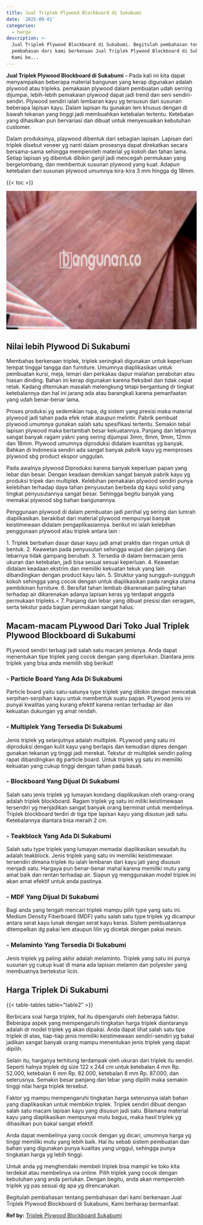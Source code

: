 ```yaml
---
title: Jual Triplek Plywood Blockboard di Sukabumi
date: '2025-09-01'
categories:
  - harga
description: >-
  Jual Triplek Plywood Blockboard di Sukabumi. Begitulah pembahasan tentang
  pembahasan dari kami berkenaan Jual Triplek Plywood Blockboard di Sukabumi,
  Kami be...
---
```


**Jual Triplek Plywood Blockboard di Sukabumi** – Pada kali ini kita dapat menyampaikan beberapa material bangunan yang kerap digunakan adalah plywood atau tripleks. pemakaian plywood dalam pembuatan udah serring dijumpai, lebih-lebih pemakaian plywood dapat jadi trend dan seni sendiri-sendiri. Plywood sendiri ialah lembaran kayu yg tersusun dari susunan beberapa lapisan kayu. Dalam lapisan itu gunakan lem khusus dengan di bawah tekanan yang tinggi jadi membuahkan ketebalan tertentu. Ketebalan yang dihasilkan pun bervariasi dan dibuat untuk menyesuaikan kebutuhan customer.

Dalam produksinya, playwood dibentuk dari sebagian lapisan. Lapisan dari triplek disebut veneer yg nanti dalam prosesnya dapat direkatkan secara bersama-sama sehingga memperoleh material yg kokoh dan tahan lama. Setiap lapisan yg dibentuk dibikin ganjil jadi mencegah permukaan yang bergelombang, dan membentuk susunan plywood yang kuat. Adapun ketebalan dari susunan plywood umumnya kira-kira 3 mm hingga dg 18mm.

{{< toc >}}

![Jual Triplek Plywood Blockboard di Sukabumi](/images/jual-triplek-murah-05.png)

## Nilai lebih Plywood Di Sukabumi

Membahas berkenaan triplek, triplek seringkali digunakan untuk keperluan tempat tinggal tangga dan furniture. Umumnya diaplikasikan untuk pembuatan kursi, meja, lemari dan perkakas dapur malahan perabotan atau hiasan dinding. Bahan ini kerap digunakan karena fleksibel dan tidak cepat retak. Kadang ditemukan masalah melengkung tetapi bergantung dr tingkat ketebalannya dan hal ini jarang ada atau barangkali karena pemanfaatan yang udah benar-benar lama.

Proses produksi yg sedemikian rupa, dg sistem yang presisi maka material plywood jadi tahan pada efek retak ataupun melintir. Pabrik pembuat plywood umumnya gunakan salah satu spesifikasi tertentu. Semakin tebal lapisan plywood maka bertambah besar kekuatannya. Panjang dan lebarnya sangat banyak ragam yakni yang sering dijumpai 3mm, 6mm, 9mm, 12mm dan 18mm. Plywood umumnya diproduksi didalam kuantitas yg banyak. Bahkan di Indonesia sendiri ada sangat banyak pabrik kayu yg memproses plywood sbg product ekspor unggulan.

Pada awalnya plywood Diproduksi karena banyak keperluan papan yang lebar dan besar. Dengan keadaan demikian sangat banyak pabrik kayu yg produksi tripek dan multiplek. Kelebihan pemakaian plywood sendiri punya kelebihan terhadap daya tahan penyusutan berbeda dg kayu solid yang tingkat penyusutannya sangat besar. Sehingga begitu banyak yang memakai plywood sbg bahan bangunannya.

Penggunaan plywood di dalam pembuatan jadi perihal yg sering dan lumrah diaplikasikan. berakibat dari material plywood mempunyai banyak keistimewaan didalam pengaplikasiannya. berikut ini ialah kelebihan penggunaan plywood atau triplek antara lain :

1\. Triplek berbahan dasar dasar kayu jadi amat praktis dan ringan untuk di bentuk. 2. Keawetan pada penyusutan sehingga wujud dan panjang dan lebarnya tidak gampang berubah. 3. Tersedia di dalam bermacam jenis ukuran dan ketebalan, jadi bisa sesuai sesuai keperluan. 4. Keawetan didalam keadaan ekstrim dan memiliki kekuatan tekuk yang lain dibandingkan dengan product kayu lain. 5. Struktur yang sungguh-sungguh kokoh sehingga yang cocok dengan untuk diaplikasikan pada rangka utama pembikinan furniture. 6. Bersifat tahan lembab dikarenakan paling tahan terhadap air dikarenakan adanya lapisan keras yg terdapat anggota permukaan tripleks.< 7. Panjang dan lebar yang dibuat presisi dan seragam, serta tekstur pada bagian permukaan sangat halus.

## Macam-macam PLywood Dari Toko Jual Triplek Plywood Blockboard di Sukabumi

PLywood sendiri terbagi jadi salah satu macam jenisnya. Anda dapat menentukan tipe triplek yang cocok dengan yang diperlukan. Diantara jenis triplek yang bisa anda memilih sbg berikut!

### \- Particle Board Yang Ada Di Sukabumi

Particle board yaitu satu-satunya type triplek yang dibikin dengan mencetak serpihan-serpihan kayu untuk membentuk suatu papan. PLywood jenis ini punyai kwalitas yang kurang efektif karena rentan terhadap air dan kekuatan dukungan yg amat rendah.

### \- Multiplek Yang Tersedia Di Sukabumi

Jenis triplek yg selanjutnya adalah multiplek. PLywood yang satu ini diproduksi dengan kulit kayu yang berlapis dan kemudian dipres dengan gunakan tekanan yg tinggi jadi merekat. Tekstur dr multiplek sendiri paling rapat dibandingkan dg particle board. Untuk triplek yg satu ini memiliki kekuatan yang cukup tinggi dengan tahan pada basah.

### \- Blockboard Yang Dijual Di Sukabumi

Salah satu jenis triplek yg lumayan kondang diaplikasikan oleh orang-orang adalah triplek blockboard. Ragam triplek yg satu ini miliki keistimewaan tersendiri yg menjadikan sangat banyak orang berminat untuk membelinya. Triplek blockboard terdiri dr tiga tipe lapisan kayu yang disusun jadi satu. Ketebalannya diantara bisa meraih 2 cm.

### \- Teakblock Yang Ada Di Sukabumi

Salah satu type triplek yang lumayan memadai diaplikasikan sesudah itu adalah teakblock. Jenis triplek yang satu ini memiliki keistimewaan tersendiri dimana triplek itu ialah lembaran dari kayu jati yang disusun menjadi satu. Hargaya pun benar-benar mahal karena memiliki mutu yang amat baik dan rentan terhadap air. Siapun yg menggunakan model triplek ini akan amat efektif untuk anda pastinya.

### \- MDF Yang Dijual Di Sukabumi

Bagi anda yang tengah mencari triplek mampu pilih type yang satu ini. Medium Density Fiberboard (MDF) yaitu salah satu type triplek yg dicampur antara serat kayu lunak dengan serat kayu keras. Sistem pembuatannya ditempelkan dg pakai lem ataupun lilin yg dicetak dengan pakai mesin.

### \- Melaminto Yang Tersedia Di Sukabumi

Jenis triplek yg paling akhir adalah melaminto. Triplek yang satu ini punya susunan yg cukup kuat di mana ada lapisan melamin dan polyester yang membuatnya bertekstur licin.

## Harga Triplek Di Sukabumi

{{< table-tables table="table2" >}}

Berbicara soal harga triplek, hal itu dipengaruhi oleh beberapa faktor. Beberapa aspek yang mempengaruhi tingkatan harga triplek diantaranya adalah dr model triplek yg akan dipakai. Anda dapat lihat salah satu tipe triplek di atas, tiap-tiap jenis memiliki keistimewaan sendiri-sendiri yg bakal jadikan sangat banyak orang mampu menentukan jenis triplek yang dapat dipilih.

Selain itu, harganya terhitung terdampak oleh ukuran dari triplek itu sendiri. Seperti halnya triplek dg size 122 x 244 cm untuk ketebalan 4 mm Rp. 52.000, ketebalan 6 mm Rp. 82.000, ketebalan 8 mm Rp. 87.000, dan seterusnya. Semakin besar panjang dan lebar yang dipilih maka semakin tinggi nilai harga triplek tersebut.

Faktor yg mampu mempengaruhi tingkatan harga seterusnya ialah bahan yang diaplikasikan untuk membikin triplek. Triplek sendiri dibuat dengan salah satu macam lapisan kayu yang disusun jadi satu. Bilamana material kayu yang diaplikasikan mempunyai mutu bagus, maka hasil triplek yg dihasilkan pun bakal sangat efektif.

Anda dapat membelinya yang cocok dengan yg dicari, umumnya harga yg tinggi memiliki mutu yang lebih baik. Hal itu sebab sistem pembuatan dan bahan yang digunakan punya kualitas yang unggul, sehingga punya tingkatan harga yg lebih tinggi.

Untuk anda yg menghendaki membeli triplek bisa mampir ke toko kita terdekat atau membelinya via online. Pilih triplek yang cocok dengan kebutuhan yang anda perlukan. Dengan begitu, anda akan memperoleh triplek yg pas sesuai dg apa yg direncanakan.

Begitulah pembahasan tentang pembahasan dari kami berkenaan Jual Triplek Plywood Blockboard di Sukabumi, Kami berharap bermanfaat.

**Ref by:** [Triplek Plywood Blockboard Sukabumi](https://id.wikipedia.org/wiki/Triplek)
